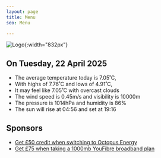 ```yaml
---
layout: page
title: Menu
seo: Menu

---
```


![Logo](/images/logo.jpg){:width="832px"}

<!-- weather_marker starts -->
## On Tuesday, 22 April 2025

- The average temperature today is 7.05˚C,
- With highs of 7.76˚C and lows of 4.91˚C,
- It may feel like 7.05˚C with overcast clouds
- The wind speed is 0.45m/s and visibility is 10000m
- The pressure is 1014hPa and humidity is 86%
- The sun will rise at 04:56 and set at 19:16

<!-- weather_marker ends -->

## Sponsors

- [Get £50 credit when switching to Octopus Energy](https://bit.ly/3oD1nnS)
- [Get £75 when taking a 1000mb YouFibre broadband plan](https://aklam.io/91zWhU?)
